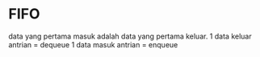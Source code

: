 # FIFO
data yang pertama masuk adalah data yang pertama keluar.
1 data keluar antrian = dequeue
1 data masuk antrian = enqueue
